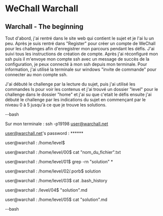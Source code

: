 # WeChall Warchall
## Warchall - The beginning 
Tout d'abord, j'ai rentré dans le site web qui contient le sujet et je l'ai lu un peu. Après je suis rentré dans "Register" pour créer un compte de WeChall pour les challenges afin d'enregistrer mon parcours pendant les défis. J'ai suivi tous les instructions de création de compte. Après j'ai réconfiguré mon ssh puis il m'envoye mon compte ssh avec un message de succès de la configuration, je peux connecté à mon ssh depuis mon terminale. Pour information, j'ai utilisé la terminale sur windows "invite de commande" pour connecter au mon compte ssh.

J'ai débuté le challenge par la lecture du sujet, puis j'ai utilisé les commandes ls pour voir les contenus et j'ai trouvé un dossier "level" pour le challenge dans le dossier "home" et j'ai su que c'etait le défis ensuite j'ai débuté le challenge par les indications du sujet en commençant par le niveau 0 à 5 jusqu'à ce que je trouve les solutions.

--bash 

Sur mon terminale : ssh -p19198 user@warchall.net

user@warchall.net's password : ******

user@warchall : /home/level$ 

user@warchall : /home/level/00$ cat "nom_du_fichier".txt

user@warchall : /home/level/01$ grep -rn "solution" *

user@warchall : /home/level/02/.porb$ solution

user@warchall : /home/level/03$ cat .bash_history

user@warchall : /level/04$ "solution".md 

user@warchall : /home/level/05$ cat "solution".md

--bash
